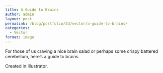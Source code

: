 ```yaml
---
title: A Guide to Brains
author: admin
layout: post
permalink: /blog/portfolio/2d/vector/a-guide-to-brains/
categories:
  - Vector
format: image
---
```

For those of us craving a nice brain salad or perhaps some crispy battered cerebellum, here&#8217;s a guide to brains.

Created in Illustrator.